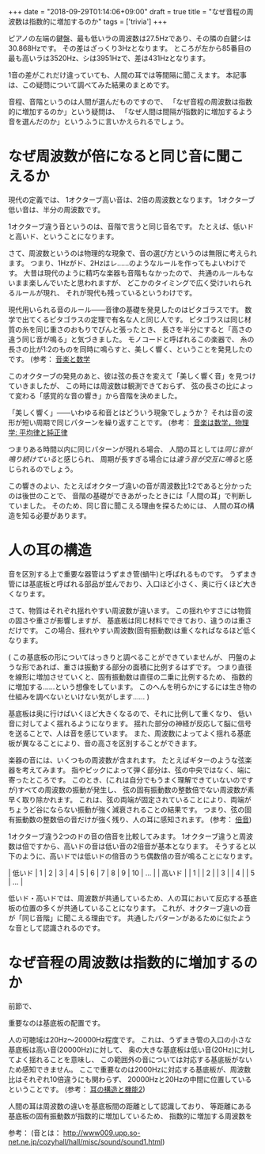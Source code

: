 +++
date = "2018-09-29T01:14:06+09:00"
draft = true
title = "なぜ音程の周波数は指数的に増加するのか"
tags = ['trivia']
+++

ピアノの左端の鍵盤、最も低いラの周波数は27.5Hzであり、その隣の白鍵シは30.868Hzです。
その差はざっくり3Hzとなります。
ところが左から85番目の最も高いラは3520Hz、シは3951Hzで、差は431Hzとなります。

1音の差がこれだけ違っていても、人間の耳では等間隔に聞こえます。
本記事は、この疑問について調べてみた結果のまとめです。

音程、音階というのは人間が選んだものですので、
「なぜ音程の周波数は指数的に増加するのか」という疑問は、
「なぜ人間は間隔が指数的に増加するよう音を選んだのか」というふうに言いかえられるでしょう。

<!--more-->

# なぜ周波数が倍になると同じ音に聞こえるか

現代の定義では、
1オクターブ高い音は、2倍の周波数となります。
1オクターブ低い音は、半分の周波数です。

1オクターブ違う音というのは、音階で言うと同じ音名です。
たとえば、低いドと高いド、ということになります。

さて、周波数というのは物理的な現象で、音の選び方というのは無限に考えられます。
つまり、1Hzがド、2Hzはレ……のようなルールを作ってもよいわけです。
大昔は現代のように精巧な楽器も音階もなかったので、
共通のルールもないまま楽しんでいたと思われますが、
どこかのタイミングで広く受けいれられるルールが現れ、
それが現代も残っているというわけです。

現代用いられる音のルール——音律の基礎を発見したのはピタゴラスです。
数学で出てくるピタゴラスの定理で有名な人と同じ人です。
ピタゴラスは同じ材質の糸を同じ重さのおもりでぴんと張ったとき、
長さを半分にすると「高さの違う同じ音が鳴る」と気づきました。
モノコードと呼ばれるこの楽器で、
糸の長さの比が1:2のものを同時に鳴らすと、美しく響く、ということを発見したのです。
(参考： [音楽と数学](http://www.nihongo.com/aaa/chigaku/suugaku/pythagoras.htm)

このオクターブの発見のあと、彼は弦の長さを変えて「美しく響く音」を見つけていきましたが、
この時には周波数は観測できておらず、
弦の長さの比によって変わる「感覚的な音の響き」から音階を決めました。

「美しく響く」——いわゆる和音とはどういう現象でしょうか？
それは音の波形が短い周期で同じパターンを繰り返すことです。
(参考： [音楽は数学，物理学: 平均律と純正律](https://sites.google.com/site/messiahhirakata/zakkityou/mathphys)

つまりある時間以内に同じパターンが現れる場合、
人間の耳としては*同じ音が鳴り続けている*と感じられ、
周期が長すぎる場合には*違う音が交互に鳴る*と感じられるのでしょう。

この響きのよい、たとえばオクターブ違いの音が周波数比1:2であると分かったのは後世のことで、
音階の基礎ができあがったときには「人間の耳」で判断していました。
そのため、同じ音に聞こえる理由を探るためには、
人間の耳の構造を知る必要があります。

# 人の耳の構造

音を区別する上で重要な器管はうずまき管(蝸牛)と呼ばれるものです。
うずまき管には基底板と呼ばれる部品が並んでおり、入口ほど小さく、奥に行くほど大きくなります。

さて、物質はそれぞれ揺れやすい周波数が違います。
この揺れやすさには物質の固さや重さが影響しますが、
基底板は同じ材料でできており、違うのは重さだけです。
この場合、揺れやすい周波数(固有振動数)は重くなればなるほど低くなります。

(
この基底板の形についてはっきりと調べることができていませんが、
円盤のような形であれば、重さは振動する部分の面積に比例するはずです。
つまり直径を線形に増加させていくと、固有振動数は直径の二乗に比例するため、
指数的に増加する……という想像をしています。
このへんを明らかにするには生き物の仕組みを調べないといけない気がします……
)

基底板は奥に行けばいくほど大きくなるので、それに比例して重くなり、
低い音に対してよく揺れるようになります。
揺れた部分の神経が反応して脳に信号を送ることで、人は音を感じています。
また、周波数によってよく揺れる基底板が異なることにより、音の高さを区別することができます。

楽器の音には、いくつもの周波数が含まれます。
たとえばギターのような弦楽器を考えてみます。
指やピックによって弾く部分は、弦の中央ではなく、端に寄ったところです。
このとき、(これは自分でもうまく理解できていないのですが)すべての周波数の振動が発生し、
弦の固有振動数の整数倍でない周波数が素早く取り除かれます。
これは、弦の両端が固定されていることにより、両端がちょうど谷にならない振動が強く減衰されることの結果です。
つまり、弦の固有振動数の整数倍の音だけが強く残り、人の耳に感知されます。
(参考： [倍音](https://ja.wikipedia.org/wiki/%E5%80%8D%E9%9F%B3))

1オクターブ違う2つのドの音の倍音を比較してみます。
1オクターブ違うと周波数は倍ですから、高いドの音は低い音の2倍音が基本となります。
そうすると以下のように、高いドでは低いドの倍音のうち偶数倍の音が鳴ることになります。

| 低いド | 1 | 2 | 3 | 4 | 5 | 6 | 7 | 8 | 9 | 10 | ... |
| 高いド |   | 1 |   | 2 |   | 3 |   | 4 |   |  5 | ... |

低いド・高いドでは、周波数が共通しているため、人の耳において反応する基底板の位置の多くが共通していることになります。
これが、オクターブ違いの音が「同じ音階」に聞こえる理由です。
共通したパターンがあるために似たような音として認識されるのです。

<!-- 参考：[音程の科学](http://www.denen.org/article/d20000208.xhtml) -->

# なぜ音程の周波数は指数的に増加するのか

前節で、

重要なのは基底板の配置です。

人の可聴域は20Hz〜20000Hz程度です。
これは、うずまき管の入口の小さな基底板は高い音(20000Hz)に対して、
奥の大きな基底板は低い音(20Hz)に対してよく揺れることを意味し、
この範囲外の音については対応する基底板がないため感知できません。
ここで重要なのは2000Hzに対応する基底板が、周波数比はそれぞれ10倍違うにも関わらず、
20000Hzと20Hzの中間に位置しているということです。
(参考： [耳の構造と機能2](http://nucleus.main.jp/index.php?course%2Fppt_mimi2))

人間の耳は周波数の違いを基底板間の距離として認識しており、
等距離にある基底板の固有振動数が指数的に増加しているため、
指数的に増加する周波数を

<!-- # ギターのフレットが等間隔でない理由 -->

<!-- fn = (n / 2L) * √(S/p) -->

<!-- S: 聴力 -->
<!-- p: 線密度(質量) -->
<!-- L: 弦の長さ -->

<!-- 波のエネルギー密度 -->

<!-- 1/2 p w^2 A^2 c -->
<!-- A: 振幅 -->
<!-- c: 伝播速度 -->

<!-- 角速度 w = 2πf -->


<!-- # 倍音が発生する原理 -->

<!-- 弦の中央を弾いた場合、sin カーブ の波が現れる -->

<!-- 中央以外を弾いた場合、様々な波の重ね合わせとして弦の振動が表現でき、 -->
<!-- 固有振動数の整数倍の波は振幅が強く現れる。 -->


<!-- # 音階の間隔(周波数)が指数的に増加する理由 -->

<!-- 蝸牛の基底骨の質量が指数的に増加するから？ -->

<!-- # 高音は危険な音なのか？ -->

<!-- 蝸牛の先頭側は高音域を感じるようになっているが、 -->
<!-- これに進化上の理由があるのか？ -->

参考：
(音とは： http://www009.upp.so-net.ne.jp/cozyhall/hall/misc/sound/sound1.html)
